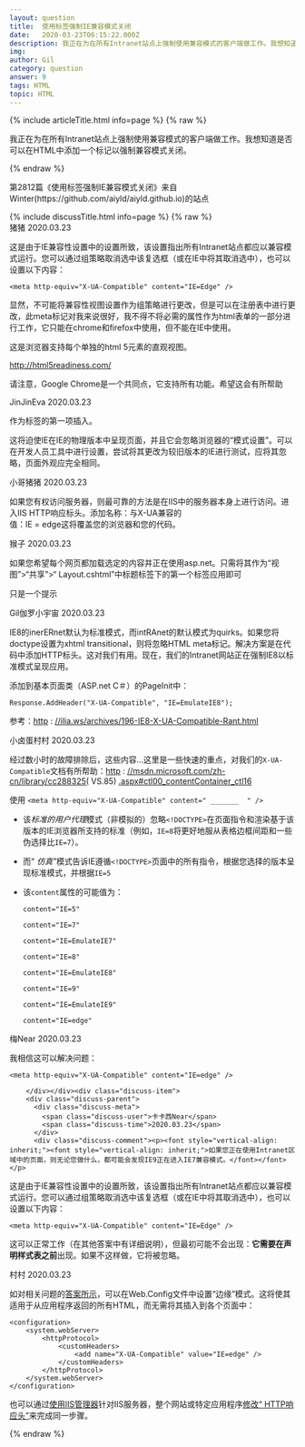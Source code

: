 ```yaml
---
layout: question
title:  使用标签强制IE兼容模式关闭
date:   2020-03-23T06:15:22.000Z
description: 我正在为在所有Intranet站点上强制使用兼容模式的客户端做工作。我想知道是否可以在HTML中添加一个标记以强制兼容模式关闭。...
img: 
author: Gil
category: question
answer: 9
tags: HTML
topic: HTML
---
```

<div class="article-root">
  <div class="article">
    {% include articleTitle.html info=page %}
    {% raw %}
    <div class="article-content"><p><font style="vertical-align: inherit;"><font style="vertical-align: inherit;">我正在为在所有Intranet站点上强制使用兼容模式的客户端做工作。</font><font style="vertical-align: inherit;">我想知道是否可以在HTML中添加一个标记以强制兼容模式关闭。</font></font></p></div>
    {% endraw %}
  </div>
  <p class="winter_mark">第2812篇《使用标签强制IE兼容模式关闭》来自Winter(https://github.com/aiyld/aiyld.github.io)的站点</p>
  <div class="discuss-wrapper">
    {% include discussTitle.html info=page %}
    {% raw %}
    <div class="discuss-item">
        <div class="discuss-parent">
          <div class="discuss-meta">
            <span class="discuss-user">猪猪</span>
            <span class="discuss-time">2020.03.23</span>
          </div>
          <div class="discuss-comment"><p><font style="vertical-align: inherit;"><font style="vertical-align: inherit;">这是由于IE兼容性设置中的设置所致，该设置指出所有Intranet站点都应以兼容模式运行。</font><font style="vertical-align: inherit;">您可以通过组策略取消选中该复选框（或在IE中将其取消选中），也可以设置以下内容：</font></font></p>

<pre><code>&lt;meta http-equiv="X-UA-Compatible" content="IE=Edge" /&gt;
</code></pre>

<p><font style="vertical-align: inherit;"><font style="vertical-align: inherit;">显然，不可能将兼容性视图设置作为组策略进行更改，但是可以在注册表中进行更改，此meta标记对我来说很好，我不得不将必需的属性作为html表单的一部分进行工作，它只能在chrome和firefox中使用，但不能在IE中使用。</font></font></p>

<p><font style="vertical-align: inherit;"><font style="vertical-align: inherit;">这是浏览器支持每个单独的html 5元素的直观视图。</font></font></p>

<p><a href="http://html5readiness.com/" rel="nofollow"><font style="vertical-align: inherit;"><font style="vertical-align: inherit;">http://html5readiness.com/</font></font></a></p>

<p><font style="vertical-align: inherit;"><font style="vertical-align: inherit;">请注意，Google Chrome是一个共同点，它支持所有功能。</font><font style="vertical-align: inherit;">希望这会有所帮助</font></font></p></div>
        </div></div><div class="discuss-item">
        <div class="discuss-parent">
          <div class="discuss-meta">
            <span class="discuss-user">JinJinEva</span>
            <span class="discuss-time">2020.03.23</span>
          </div>
          <div class="discuss-comment"><p><font style="vertical-align: inherit;"><font style="vertical-align: inherit;">作为标签的第一项插入。 </font></font></p>

<p><font style="vertical-align: inherit;"><font style="vertical-align: inherit;">这将迫使IE在IE的物理版本中呈现页面，并且它会忽略浏览器的“模式设置”。</font><font style="vertical-align: inherit;">可以在开发人员工具中进行设置，尝试将其更改为较旧版本的IE进行测试，应将其忽略，页面外观应完全相同。</font></font></p></div>
        </div></div><div class="discuss-item">
        <div class="discuss-parent">
          <div class="discuss-meta">
            <span class="discuss-user">小哥猪猪</span>
            <span class="discuss-time">2020.03.23</span>
          </div>
          <div class="discuss-comment"><p><font style="vertical-align: inherit;"><font style="vertical-align: inherit;">如果您有权访问服务器，则最可靠的方法是在IIS中的服务器本身上进行访问。</font><font style="vertical-align: inherit;">进入IIS HTTP响应标头。</font><font style="vertical-align: inherit;">添加名称：与X-UA兼容的</font></font><br><font style="vertical-align: inherit;"><font style="vertical-align: inherit;">
值：IE = edge这将覆盖您的浏览器和您的代码。</font></font></p></div>
        </div></div><div class="discuss-item">
        <div class="discuss-parent">
          <div class="discuss-meta">
            <span class="discuss-user">猴子</span>
            <span class="discuss-time">2020.03.23</span>
          </div>
          <div class="discuss-comment"><p><font style="vertical-align: inherit;"><font style="vertical-align: inherit;">如果您希望每个网页都加载选定的内容并正在使用asp.net。</font><font style="vertical-align: inherit;">只需将其作为“视图”&gt;“共享”&gt;“ Layout.cshtml”中标题标签下的第一个标签应用即可</font></font></p>

<p><font style="vertical-align: inherit;"><font style="vertical-align: inherit;">只是一个提示</font></font></p></div>
        </div></div><div class="discuss-item">
        <div class="discuss-parent">
          <div class="discuss-meta">
            <span class="discuss-user">Gil伽罗小宇宙</span>
            <span class="discuss-time">2020.03.23</span>
          </div>
          <div class="discuss-comment"><p><font style="vertical-align: inherit;"><font style="vertical-align: inherit;">IE8的inerERnet默认为标准模式，而intRAnet的默认模式为quirks。</font><font style="vertical-align: inherit;">如果您将doctype设置为xhtml transitional，则将忽略HTML meta标记。</font><font style="vertical-align: inherit;">解决方案是在代码中添加HTTP标头。</font><font style="vertical-align: inherit;">这对我们有用。</font><font style="vertical-align: inherit;">现在，我们的Intranet网站正在强制IE8以标准模式呈现应用。</font></font></p>

<p><font style="vertical-align: inherit;"><font style="vertical-align: inherit;">添加到基本页面类（ASP.net C＃）的PageInit中：</font></font></p>

<pre><code>Response.AddHeader("X-UA-Compatible", "IE=EmulateIE8");
</code></pre>

<p><font style="vertical-align: inherit;"><font style="vertical-align: inherit;">参考：</font><a href="http://ilia.ws/archives/196-IE8-X-UA-Compatible-Rant.html" rel="nofollow noreferrer"><font style="vertical-align: inherit;">http</font></a><font style="vertical-align: inherit;"> :
 </font></font><a href="http://ilia.ws/archives/196-IE8-X-UA-Compatible-Rant.html" rel="nofollow noreferrer"><font style="vertical-align: inherit;"><font style="vertical-align: inherit;">//ilia.ws/archives/196-IE8-X-UA-Compatible-Rant.html</font></font></a></p></div>
        </div></div><div class="discuss-item">
        <div class="discuss-parent">
          <div class="discuss-meta">
            <span class="discuss-user">小卤蛋村村</span>
            <span class="discuss-time">2020.03.23</span>
          </div>
          <div class="discuss-comment"><p><font style="vertical-align: inherit;"><font style="vertical-align: inherit;">经过数小时的故障排除后，这些内容...这里是一些快速的重点，对我们的</font></font><code>X-UA-Compatible</code><font style="vertical-align: inherit;"><font style="vertical-align: inherit;">文档</font><font style="vertical-align: inherit;">有所帮助</font><font style="vertical-align: inherit;">：</font><a href="http://msdn.microsoft.com/en-us/library/cc288325(VS.85).aspx#ctl00_contentContainer_ctl16" rel="noreferrer"><font style="vertical-align: inherit;">http</font></a><font style="vertical-align: inherit;"> : </font><a href="http://msdn.microsoft.com/en-us/library/cc288325(VS.85).aspx#ctl00_contentContainer_ctl16" rel="noreferrer"><font style="vertical-align: inherit;">//msdn.microsoft.com/zh-cn/library/cc288325(</font></a><font style="vertical-align: inherit;"> VS.85)   </font></font><a href="http://msdn.microsoft.com/en-us/library/cc288325(VS.85).aspx#ctl00_contentContainer_ctl16" rel="noreferrer"><font style="vertical-align: inherit;"><font style="vertical-align: inherit;">.aspx#ctl00_contentContainer_ctl16</font></font></a></p>

<p><font style="vertical-align: inherit;"><font style="vertical-align: inherit;">使用 </font></font><code>&lt;meta http-equiv="X-UA-Compatible" content=" _______  " /&gt;</code></p>

<ul>
<li><p><font style="vertical-align: inherit;"><font style="vertical-align: inherit;">该</font></font><em><font style="vertical-align: inherit;"><font style="vertical-align: inherit;">标准的用户代理</font></font></em><font style="vertical-align: inherit;"><font style="vertical-align: inherit;">模式（非模拟的）忽略</font></font><code>&lt;!DOCTYPE&gt;</code><font style="vertical-align: inherit;"><font style="vertical-align: inherit;">在页面指令和渲染基于该版本的IE浏览器所支持的标准（例如，</font></font><code>IE=8</code><font style="vertical-align: inherit;"><font style="vertical-align: inherit;">将更好地服从表格边框间距和一些伪选择比</font></font><code>IE=7</code><font style="vertical-align: inherit;"><font style="vertical-align: inherit;">）。  </font></font></p></li>
<li><p><font style="vertical-align: inherit;"><font style="vertical-align: inherit;">而“ </font></font><em><font style="vertical-align: inherit;"><font style="vertical-align: inherit;">仿真”</font></font></em><font style="vertical-align: inherit;"><font style="vertical-align: inherit;">模式告诉IE遵循</font></font><code>&lt;!DOCTYPE&gt;</code><font style="vertical-align: inherit;"><font style="vertical-align: inherit;">页面中的</font><font style="vertical-align: inherit;">所有</font><font style="vertical-align: inherit;">指令，根据您选择的版本呈现标准模式，并根据</font></font><code>IE=5</code></p></li>
<li><p><font style="vertical-align: inherit;"><font style="vertical-align: inherit;">该</font></font><code>content</code><font style="vertical-align: inherit;"><font style="vertical-align: inherit;">属性的</font><font style="vertical-align: inherit;">可能值为</font><font style="vertical-align: inherit;">：</font></font></p>

<p><code>content="IE=5"</code> </p>

<p><code>content="IE=7"</code></p>

<p><code>content="IE=EmulateIE7"</code></p>

<p><code>content="IE=8"</code></p>

<p><code>content="IE=EmulateIE8"</code></p>

<p><code>content="IE=9"</code></p>

<p><code>content="IE=EmulateIE9"</code></p>

<p><code>content="IE=edge"</code></p></li>
</ul></div>
        </div></div><div class="discuss-item">
        <div class="discuss-parent">
          <div class="discuss-meta">
            <span class="discuss-user">梅Near</span>
            <span class="discuss-time">2020.03.23</span>
          </div>
          <div class="discuss-comment"><p><font style="vertical-align: inherit;"><font style="vertical-align: inherit;">我相信这可以解决问题：</font></font></p>

<pre><code>&lt;meta http-equiv="X-UA-Compatible" content="IE=edge" /&gt;
</code></pre></div>
        </div></div><div class="discuss-item">
        <div class="discuss-parent">
          <div class="discuss-meta">
            <span class="discuss-user">卡卡西Near</span>
            <span class="discuss-time">2020.03.23</span>
          </div>
          <div class="discuss-comment"><p><font style="vertical-align: inherit;"><font style="vertical-align: inherit;">如果您正在使用Intranet区域中的页面，则无论您做什么，都可能会发现IE9正在进入IE7兼容模式。</font></font></p>

<p><font style="vertical-align: inherit;"><font style="vertical-align: inherit;">这是由于IE兼容性设置中的设置所致，该设置指出所有Intranet站点都应以兼容模式运行。</font><font style="vertical-align: inherit;">您可以通过组策略取消选中该复选框（或在IE中将其取消选中），也可以设置以下内容：</font></font></p>

<pre><code>&lt;meta http-equiv="X-UA-Compatible" content="IE=Edge" /&gt;
</code></pre>

<p><font style="vertical-align: inherit;"><font style="vertical-align: inherit;">这可以正常工作（在其他答案中有详细说明），但最初可能不会出现：</font></font><strong><font style="vertical-align: inherit;"><font style="vertical-align: inherit;">它需要在声明样式表之前</font></font></strong><font style="vertical-align: inherit;"><font style="vertical-align: inherit;">出现</font><font style="vertical-align: inherit;">。</font><font style="vertical-align: inherit;">如果不这样做，它将被忽略。</font></font></p></div>
        </div></div><div class="discuss-item">
        <div class="discuss-parent">
          <div class="discuss-meta">
            <span class="discuss-user">村村</span>
            <span class="discuss-time">2020.03.23</span>
          </div>
          <div class="discuss-comment"><p><font style="vertical-align: inherit;"><font style="vertical-align: inherit;">如</font><font style="vertical-align: inherit;">对相关问题的</font></font><a href="https://stackoverflow.com/a/3547611/130614"><font style="vertical-align: inherit;"><font style="vertical-align: inherit;">答案所示</font></font></a><font style="vertical-align: inherit;"><font style="vertical-align: inherit;">，可以在Web.Config文件中设置“边缘”模式。</font><font style="vertical-align: inherit;">这将使其适用于从应用程序返回的所有HTML，而无需将其插入到各个页面中：</font></font></p>

<pre><code>&lt;configuration&gt;<font></font>
    &lt;system.webServer&gt;<font></font>
        &lt;httpProtocol&gt;<font></font>
            &lt;customHeaders&gt;<font></font>
                &lt;add name="X-UA-Compatible" value="IE=edge" /&gt;<font></font>
            &lt;/customHeaders&gt;<font></font>
        &lt;/httpProtocol&gt;<font></font>
    &lt;/system.webServer&gt;<font></font>
&lt;/configuration&gt;<font></font>
</code></pre>

<p><font style="vertical-align: inherit;"><font style="vertical-align: inherit;">也可以通过</font></font><a href="http://www.iis.net/configreference/system.webserver/httpprotocol/customheaders" rel="noreferrer"><font style="vertical-align: inherit;"><font style="vertical-align: inherit;">使用IIS管理器</font></font></a><font style="vertical-align: inherit;"><font style="vertical-align: inherit;">针对IIS服务器，整个网站或特定应用程序</font><a href="http://www.iis.net/configreference/system.webserver/httpprotocol/customheaders" rel="noreferrer"><font style="vertical-align: inherit;">修改“ HTTP响应头”</font></a><font style="vertical-align: inherit;">来完成同一步骤</font><font style="vertical-align: inherit;">。</font></font></p></div>
        </div></div>
    {% endraw %}
  </div>
<div>
